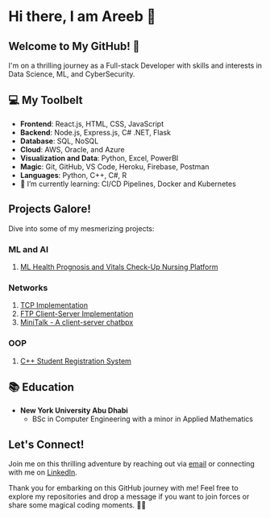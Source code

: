 # Hi there, I am Areeb 👋

## Welcome to My GitHub! 🎉

I'm on a thrilling journey as a Full-stack Developer with skills and interests in Data Science, ML, and CyberSecurity.

## 💻 My Toolbelt

- **Frontend**: React.js, HTML, CSS, JavaScript
- **Backend**: Node.js, Express.js, C# .NET, Flask
- **Database**: SQL, NoSQL
- **Cloud**: AWS, Oracle, and Azure
- **Visualization and Data**: Python, Excel, PowerBI
- **Magic**: Git, GitHub, VS Code, Heroku, Firebase, Postman
- **Languages**: Python, C++, C#, R
- 🌱 I’m currently learning: CI/CD Pipelines, Docker and Kubernetes

## Projects Galore!

Dive into some of my mesmerizing projects:

### ML and AI
1. [ML Health Prognosis and Vitals Check-Up Nursing Platform](https://github.com/AreebAshar/ML-Health-Prognosis-Capstone-Project)

### Networks
1. [TCP Implementation](https://github.com/AreebAshar/TCP_Implementation)
2. [FTP Client-Server Implementation](https://github.com/AreebAshar/FTP_Client-Server)
3. [MiniTalk - A client-server chatbpx](https://github.com/AreebAshar/MiniTalk)

### OOP
1. [C++ Student Registration System](https://github.com/AreebAshar/Student-Registration-System)

## 📚 Education

- **New York University Abu Dhabi**
  - BSc in Computer Engineering with a minor in Applied Mathematics

## Let's Connect!

Join me on this thrilling adventure by reaching out via [email](mailto:muhammad.areeb@nyu.edu) or connecting with me on [LinkedIn](https://www.linkedin.com/in/muhammadareebashar).

Thank you for embarking on this GitHub journey with me! Feel free to explore my repositories and drop a message if you want to join forces or share some magical coding moments. 🚀✨

<!--
**AreebAshar/AreebAshar** is a ✨ _special_ ✨ repository because its `README.md` (this file) appears on your GitHub profile.

Here are some ideas to get you started:

- 🔭 I’m currently working on ...
- 🌱 I’m currently learning ...
- 👯 I’m looking to collaborate on ...
- 🤔 I’m looking for help with ...
- 💬 Ask me about ...
- 📫 How to reach me: ...
- 😄 Pronouns: ...
- ⚡ Fun fact: ...
-->
